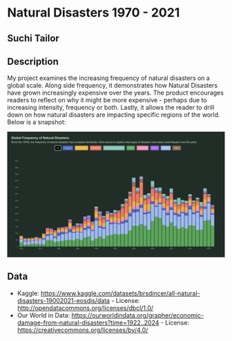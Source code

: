 # Natural Disasters 1970 - 2021

## Suchi Tailor

## Description

My project examines the increasing frequency of natural disasters on a global scale. Along side frequency, 
it demonstrates how Natural Disasters have grown increasingly expensive over the years. The product encourages readers to reflect on why it might be more expensive - perhaps due to increasing intensity, frequency or both. Lastly, it allows the reader to drill down on how natural disasters are impacting specific regions of the world. Below is a snapshot: 

![Alt text](screenshot.png)

## Data

- Kaggle: https://www.kaggle.com/datasets/brsdincer/all-natural-disasters-19002021-eosdis/data - License: http://opendatacommons.org/licenses/dbcl/1.0/
- Our World in Data: https://ourworldindata.org/grapher/economic-damage-from-natural-disasters?time=1922..2024 - License: https://creativecommons.org/licenses/by/4.0/
